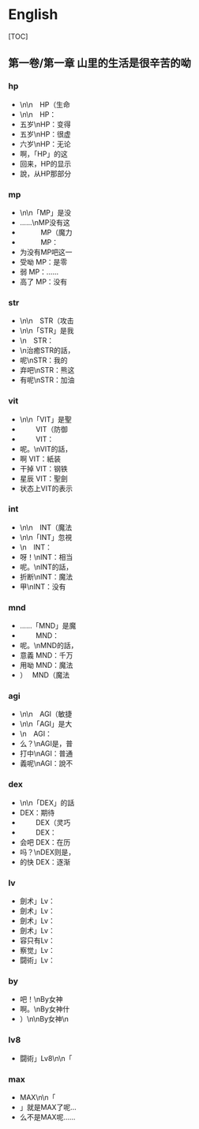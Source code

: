 # English

[TOC]

## 第一卷/第一章 山里的生活是很辛苦的呦

### hp

- \n\n　HP（生命
- \n\n　HP：
- 五岁\nHP：变得
- 五岁\nHP：很虚
- 六岁\nHP：无论
- 啊，「HP」的这
- 回来，HP的显示
- 說，从HP那部分

### mp

- \n\n「MP」是没
- ……\nMP没有这
- 　　　MP（魔力
- 　　　MP：
- 为没有MP吧这一
- 受呦 MP：是零
- 弱 MP：……
- 高了 MP：没有

### str

- \n\n　STR（攻击
- \n\n「STR」是我
- \n　STR：
- \n治癒STR的話，
- 呢\nSTR：我的
- 弃吧\nSTR：熊这
- 有呢\nSTR：加油

### vit

- \n\n「VIT」是聖
- 　　 VIT（防御
- 　　 VIT：
- 呢。\nVIT的話，
- 啊 VIT：紙装
- 干掉 VIT：钢铁
- 星辰 VIT：聖劍
- 状态上VIT的表示

### int

- \n\n　INT（魔法
- \n\n「INT」忽視
- \n　INT：
- 呀！\nINT：相当
- 呢。\nINT的話，
- 折断\nINT：魔法
- 甲\nINT：没有

### mnd

- ……「MND」是魔
- 　　 MND：
- 呢。\nMND的話，
- 意義 MND：千万
- 用呦 MND：魔法
- ）　 MND（魔法

### agi

- \n\n　AGI（敏捷
- \n\n「AGI」是大
- \n　AGI：
- 么？\nAGI是，普
- 打中\nAGI：普通
- 義呢\nAGI：說不

### dex

- \n\n「DEX」的話
-  DEX：期待
- 　　 DEX（灵巧
- 　　 DEX：
- 会吧 DEX：在历
- 吗？\nDEX则是，
- 的快 DEX：逐渐

### lv

- 劍术」Lv：
- 劍术」Lv：
- 劍术」Lv：
- 劍术」Lv：
- 容只有Lv：
- 察觉」Lv：
- 闘術」Lv：

### by

- 吧！\nBy女神 
- 啊。\nBy女神什
- ）\n\nBy女神\n

### lv8

- 闘術」Lv8\n\n「

### max

- MAX\n\n「
- 」就是MAX了呢…
- 么不是MAX呢……
